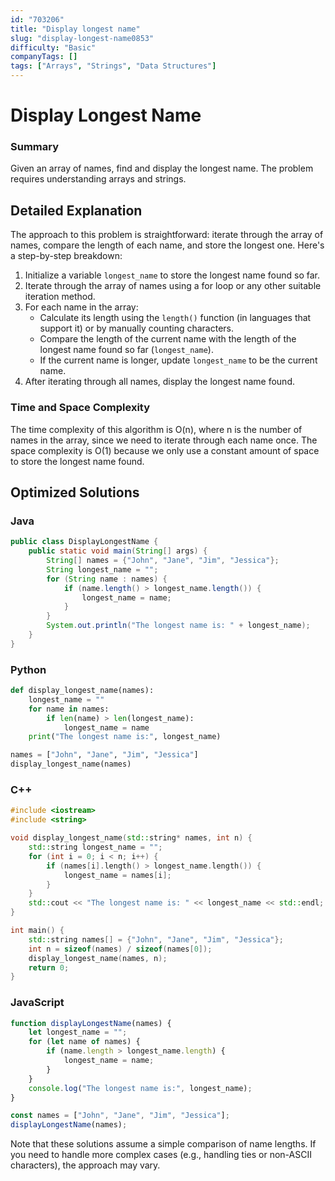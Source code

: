 ```yaml
---
id: "703206"
title: "Display longest name"
slug: "display-longest-name0853"
difficulty: "Basic"
companyTags: []
tags: ["Arrays", "Strings", "Data Structures"]
---
```


**Display Longest Name**
===============

### Summary
Given an array of names, find and display the longest name. The problem requires understanding arrays and strings.

## Detailed Explanation
The approach to this problem is straightforward: iterate through the array of names, compare the length of each name, and store the longest one. Here's a step-by-step breakdown:

1. Initialize a variable `longest_name` to store the longest name found so far.
2. Iterate through the array of names using a for loop or any other suitable iteration method.
3. For each name in the array:
	* Calculate its length using the `length()` function (in languages that support it) or by manually counting characters.
	* Compare the length of the current name with the length of the longest name found so far (`longest_name`).
	* If the current name is longer, update `longest_name` to be the current name.
4. After iterating through all names, display the longest name found.

### Time and Space Complexity
The time complexity of this algorithm is O(n), where n is the number of names in the array, since we need to iterate through each name once. The space complexity is O(1) because we only use a constant amount of space to store the longest name found.

## Optimized Solutions

### Java
```java
public class DisplayLongestName {
    public static void main(String[] args) {
        String[] names = {"John", "Jane", "Jim", "Jessica"};
        String longest_name = "";
        for (String name : names) {
            if (name.length() > longest_name.length()) {
                longest_name = name;
            }
        }
        System.out.println("The longest name is: " + longest_name);
    }
}
```

### Python
```python
def display_longest_name(names):
    longest_name = ""
    for name in names:
        if len(name) > len(longest_name):
            longest_name = name
    print("The longest name is:", longest_name)

names = ["John", "Jane", "Jim", "Jessica"]
display_longest_name(names)
```

### C++
```cpp
#include <iostream>
#include <string>

void display_longest_name(std::string* names, int n) {
    std::string longest_name = "";
    for (int i = 0; i < n; i++) {
        if (names[i].length() > longest_name.length()) {
            longest_name = names[i];
        }
    }
    std::cout << "The longest name is: " << longest_name << std::endl;
}

int main() {
    std::string names[] = {"John", "Jane", "Jim", "Jessica"};
    int n = sizeof(names) / sizeof(names[0]);
    display_longest_name(names, n);
    return 0;
}
```

### JavaScript
```javascript
function displayLongestName(names) {
    let longest_name = "";
    for (let name of names) {
        if (name.length > longest_name.length) {
            longest_name = name;
        }
    }
    console.log("The longest name is:", longest_name);
}

const names = ["John", "Jane", "Jim", "Jessica"];
displayLongestName(names);
```

Note that these solutions assume a simple comparison of name lengths. If you need to handle more complex cases (e.g., handling ties or non-ASCII characters), the approach may vary.